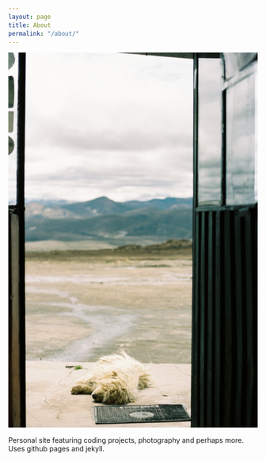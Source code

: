 ```yaml
---
layout: page
title: About
permalink: "/about/"
---
```


<img class="img-left" src="https://github.com/benjithompson/benjithompson.github.io/blob/master/assets/imgs/perudog.jpg?raw=true" alt="murph">

Personal site featuring coding projects, photography and perhaps more. Uses github pages and jekyll.
